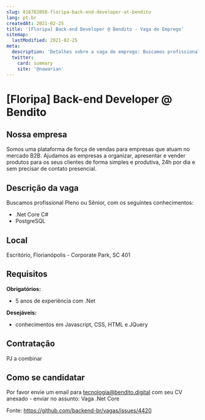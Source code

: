 ```yaml
---
slug: 816782058-floripa-back-end-developer-at-bendito
lang: pt-br
createdAt: 2021-02-25
title: '[Floripa] Back-end Developer @ Bendito - Vaga de Emprego'
sitemap:
  lastModified: 2021-02-25
meta:
  description: 'Detalhes sobre a vaga de emprego: Buscamos profissional Pleno ou Sênior, com os seguintes conhecimentos: - .Net Core C# - PostgreSQL'
  twitter:
    card: summary
    site: '@nawarian'
---
```


# [Floripa] Back-end Developer @ Bendito

## Nossa empresa

Somos uma plataforma de força de vendas para empresas que atuam no mercado B2B. Ajudamos as empresas a organizar, apresentar e vender produtos para os seus clientes de forma simples e produtiva, 24h por dia e sem precisar de contato presencial.

## Descrição da vaga

Buscamos profissional Pleno ou Sênior, com os seguintes conhecimentos:
- .Net Core C#
- PostgreSQL

## Local

Escritório, Florianópolis - Corporate Park, SC 401

## Requisitos

**Obrigatórios:**
- 5 anos de experiência com .Net

**Desejáveis:**
- conhecimentos em Javascript, CSS, HTML e JQuery

## Contratação

PJ a combinar

## Como se candidatar

Por favor envie um email para tecnologia@bendito.digital com seu CV anexado - enviar no assunto: Vaga .Net Core



Fonte: https://github.com/backend-br/vagas/issues/4420